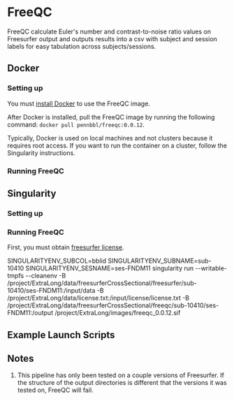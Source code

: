 # FreeQC

FreeQC calculate Euler's number and contrast-to-noise ratio values on Freesurfer
output and outputs results into a csv with subject and session labels for easy
tabulation across subjects/sessions.


## Docker
### Setting up
You must [install Docker](https://docs.docker.com/get-docker/) to use the FreeQC image.

After Docker is installed, pull the FreeQC image by running the following command:
`docker pull pennbbl/freeqc:0.0.12`.

Typically, Docker is used on local machines and not clusters because it requires
root access. If you want to run the container on a cluster, follow the Singularity
instructions.

### Running FreeQC


## Singularity
### Setting up

### Running FreeQC
First, you must obtain [freesurfer license](https://surfer.nmr.mgh.harvard.edu/fswiki/License).

SINGULARITYENV_SUBCOL=bblid SINGULARITYENV_SUBNAME=sub-10410 SINGULARITYENV_SESNAME=ses-FNDM11 singularity run --writable-tmpfs --cleanenv -B /project/ExtraLong/data/freesurferCrossSectional/freesurfer/sub-10410/ses-FNDM11:/input/data -B /project/ExtraLong/data/license.txt:/input/license/license.txt -B /project/ExtraLong/data/freesurferCrossSectional/freeqc/sub-10410/ses-FNDM11:/output /project/ExtraLong/images/freeqc_0.0.12.sif

## Example Launch Scripts


## Notes
1. This pipeline has only been tested on a couple versions of Freesurfer. If the
structure of the output directories is different that the versions it was tested
on, FreeQC will fail.
